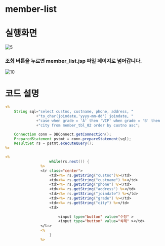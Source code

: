 # member-list
# 실행화면
![5](https://user-images.githubusercontent.com/104752580/186562440-3cd4c4c6-56ca-4e94-9622-92bbf28d0dbb.JPG)
### 조회 버튼을 누르면 member_list.jsp 파일 페이지로 넘어갑니다.
![10](https://user-images.githubusercontent.com/104752580/186562621-3ec5d454-31f3-4286-8af6-75339eaf9589.JPG)
# 코드 설명
```jsp
<%
	String sql="select custno, custname, phone, address, "
	          +"to_char(joindate,'yyyy-mm-dd') joindate, "
			  +"case when grade = 'A' then 'VIP' when grade = 'B' then '일반' else '직원' end grade, "
			  +"city from member_tbl_02 order by custno asc";

	Connection conn = DBConnect.getConnection();
	PreparedStatement pstmt = conn.prepareStatement(sql);
	ResultSet rs = pstmt.executeQuery();
%>    
```
```jsp
<%
					while(rs.next()) {
				%>
				<tr class="center">
					<td><%= rs.getString("custno")%></td>
					<td><%= rs.getString("custname") %></td>
					<td><%= rs.getString("phone") %></td>
					<td><%= rs.getString("address") %></td>
					<td><%= rs.getString("joindate") %></td>
					<td><%= rs.getString("grade") %></td>
					<td><%= rs.getString("city") %></td>
					<td>
						
						<input type="button" value="수정" >
						<input type="button" value="삭제" ></td>
				</tr>
				<%
					}
				%>
```
